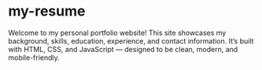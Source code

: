 # my-resume
Welcome to my personal portfolio website!
This site showcases my background, skills, education, experience, and contact information. It’s built with HTML, CSS, and JavaScript — designed to be clean, modern, and mobile-friendly.
